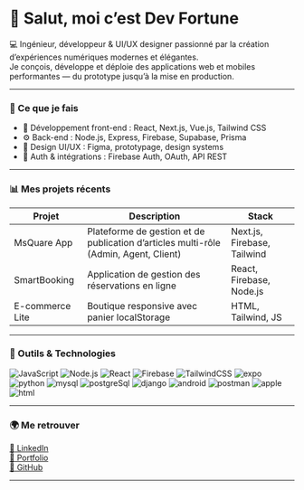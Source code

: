 # 👋 Salut, moi c’est Dev Fortune

💻 Ingénieur, développeur & UI/UX designer passionné par la création d’expériences numériques modernes et élégantes.  
Je conçois, développe et déploie des applications web et mobiles performantes — du prototype jusqu’à la mise en production.

---

### 🚀 Ce que je fais
- 🧠 Développement front-end : React, Next.js, Vue.js, Tailwind CSS  
- ⚙️ Back-end : Node.js, Express, Firebase, Supabase, Prisma  
- 🎨 Design UI/UX : Figma, prototypage, design systems  
- 🔐 Auth & intégrations : Firebase Auth, OAuth, API REST  

---

### 📊 Mes projets récents
| Projet | Description | Stack |
|--------|--------------|--------|
| MsQuare App | Plateforme de gestion et de publication d’articles multi-rôle (Admin, Agent, Client) | Next.js, Firebase, Tailwind |
| SmartBooking | Application de gestion des réservations en ligne | React, Firebase, Node.js |
| E-commerce Lite | Boutique responsive avec panier localStorage | HTML, Tailwind, JS |

---

### 🧰 Outils & Technologies
![JavaScript](https://img.shields.io/badge/JavaScript-181717?logo=javascript&logoColor=yellow)
![Node.js](https://img.shields.io/badge/Node.js-181717?logo=node.js)
![React](https://img.shields.io/badge/React-181717?logo=react)
![Firebase](https://img.shields.io/badge/Firebase-181717?logo=firebase)
![TailwindCSS](https://img.shields.io/badge/TailwindCSS-181717?logo=tailwindcss)
![expo](https://img.shields.io/badge/expo-181717?logo=expo)
![python](https://img.shields.io/badge/python-181717?logo=python)
![mysql](https://img.shields.io/badge/mysql-181717?logo=mysql)
![postgreSql](https://img.shields.io/badge/postgresql-181717?logo=postgresql)
![django](https://img.shields.io/badge/django-181717?logo=django)
![android](https://img.shields.io/badge/android-181717?logo=android)
![postman](https://img.shields.io/badge/postman-181717?logo=postman)
![apple](https://img.shields.io/badge/apple-181717?logo=apple)
![html](https://img.shields.io/badge/html-181717?logo=html)

---

### 🌍 Me retrouver
[🔗 LinkedIn](https://www.linkedin.com/in/fortune-tech/)  
[💼 Portfolio](https://fortunetech.vercel.app)  
[🐙 GitHub](https://github.com/fortune-coeur)

---
